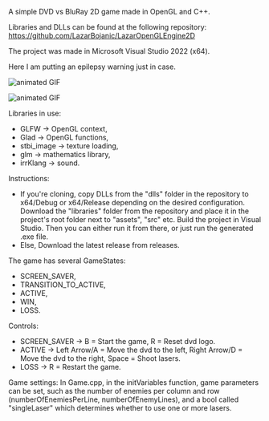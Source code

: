 A simple DVD vs BluRay 2D game made in OpenGL and C++.

Libraries and DLLs can be found at the following repository: https://github.com/LazarBojanic/LazarOpenGLEngine2D

The project was made in Microsoft Visual Studio 2022 (x64).

Here I am putting an epilepsy warning just in case.

![animated GIF](LazarOpenGLEngine2D-1.gif)

![animated GIF](LazarOpenGLEngine2D-2.gif)

Libraries in use:
- GLFW -> OpenGL context,
- Glad -> OpenGL functions,
- stbi_image -> texture loading,
- glm -> mathematics library,
- irrKlang -> sound.

Instructions:
- If you're cloning, copy DLLs from the "dlls" folder in the repository to x64/Debug or x64/Release depending on the desired configuration. Download the "libraries" folder from the repository and place it in the project's root folder next to "assets", "src" etc. Build the project in Visual Studio. Then you can either run it from there, or just run the generated .exe file.
- Else, Download the latest release from releases.

The game has several GameStates:
- SCREEN_SAVER,
- TRANSITION_TO_ACTIVE,
- ACTIVE,
- WIN,
- LOSS.

Controls:
- SCREEN_SAVER ->
    B = Start the game,
    R = Reset dvd logo.
- ACTIVE ->
    Left Arrow/A = Move the dvd to the left,
    Right Arrow/D = Move the dvd to the right,
    Space = Shoot lasers.
- LOSS ->
    R = Restart the game.

Game settings:
In Game.cpp, in the initVariables function, game parameters can be set, such as the number of enemies per column and row (numberOfEnemiesPerLine, numberOfEnemyLines), and a bool called "singleLaser" which determines whether to use one or more lasers.
